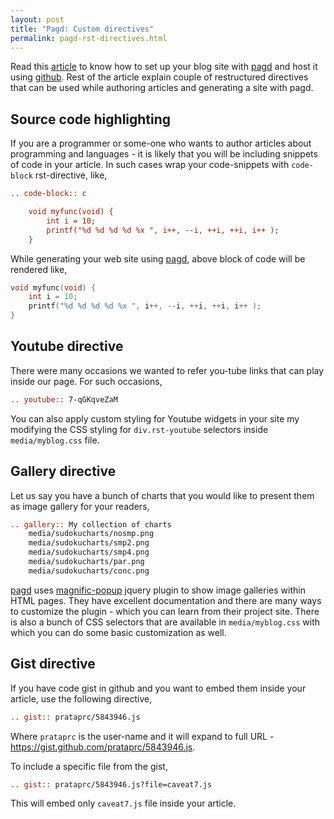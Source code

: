 ```yaml
---
layout: post
title: "Pagd: Custom directives"
permalink: pagd-rst-directives.html
---
```



Read this [article](./blog-with-pagd.html) to know how to set up your blog
site with [pagd][pagd-link] and host it using [github][github-link].
Rest of the article explain couple of restructured directives that can be
used while authoring articles and generating a site with pagd.

Source code highlighting
------------------------

If you are a programmer or some-one who wants to author articles about
programming and languages - it is likely that you will be including snippets of
code in your article. In such cases wrap your code-snippets with
`code-block` rst-directive, like,

```rst
.. code-block:: c

    void myfunc(void) {
        int i = 10;
        printf("%d %d %d %d %x ", i++, --i, ++i, ++i, i++ );
    }
```

While generating your web site using [pagd][pagd-link], above block of code
will be rendered like,

```c
void myfunc(void) {
    int i = 10;
    printf("%d %d %d %d %x ", i++, --i, ++i, ++i, i++ );
}
```

Youtube directive
-----------------

There were many occasions we wanted to refer you-tube links that can play
inside our page. For such occasions,

```rst
.. youtube:: 7-qGKqveZaM
```

You can also apply custom styling for Youtube widgets in your site my
modifying the CSS styling for `div.rst-youtube` selectors inside
`media/myblog.css` file.

Gallery directive
-----------------

Let us say you have a bunch of charts that you would like to present them as
image gallery for your readers,

```rst
.. gallery:: My collection of charts
    media/sudokucharts/nosmp.png
    media/sudokucharts/smp2.png
    media/sudokucharts/smp4.png
    media/sudokucharts/par.png
    media/sudokucharts/conc.png
```

[pagd][pagd-link] uses [magnific-popup][magnific-popup-link] jquery plugin to
show image galleries within HTML pages. They have excellent documentation and
there are many ways to customize the plugin - which you can learn from their
project site. There is also a bunch of CSS selectors that are available in
`media/myblog.css` with which you can do some basic customization as well.

Gist directive
--------------

If you have code gist in github and you want to embed them inside your
article, use the following directive,

```rst
.. gist:: prataprc/5843946.js
```

Where `prataprc` is the user-name and it will expand to full URL - 
https://gist.github.com/prataprc/5843946.js.

To include a specific file from the gist,

```rst
.. gist:: prataprc/5843946.js?file=caveat7.js
```

This will embed only `caveat7.js` file inside your article.

[pagd-link]: http://pythonhosted.org/pagd
[tayra-link]: http://pythonhosted.org/tayra
[github-link]: http://github.com
[mailing-link]: http://groups.google.com/group/pluggdapps
[magnific-popup-link]: https://github.com/dimsemenov/Magnific-Popup
